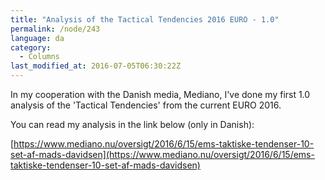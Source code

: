 ```yaml
---
title: "Analysis of the Tactical Tendencies 2016 EURO - 1.0"
permalink: /node/243
language: da
category:
  - Columns
last_modified_at: 2016-07-05T06:30:22Z
---
```


In my cooperation with the Danish media, Mediano, I've done my first 1.0 analysis of the 'Tactical Tendencies' from the current EURO 2016.

You can read my analysis in the link below (only in Danish):

[https://www.mediano.nu/oversigt/2016/6/15/ems-taktiske-tendenser-10-set-af-mads-davidsen](https://www.mediano.nu/oversigt/2016/6/15/ems-taktiske-tendenser-10-set-af-mads-davidsen)
